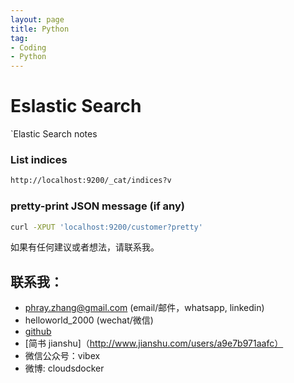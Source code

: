 ```yaml
---
layout: page
title: Python
tag:
- Coding
- Python
---
```


# Eslastic Search

`Elastic Search notes

### List indices
```sh
http://localhost:9200/_cat/indices?v
```

### pretty-print JSON message (if any)
```sh
curl -XPUT 'localhost:9200/customer?pretty'
```

如果有任何建议或者想法，请联系我。

## 联系我：
* phray.zhang@gmail.com (email/邮件，whatsapp, linkedin)
* helloworld_2000 (wechat/微信)
* [github](https://github.com/CloudsDocker/)
* [简书 jianshu]（http://www.jianshu.com/users/a9e7b971aafc）
* 微信公众号：vibex
* 微博: cloudsdocker
